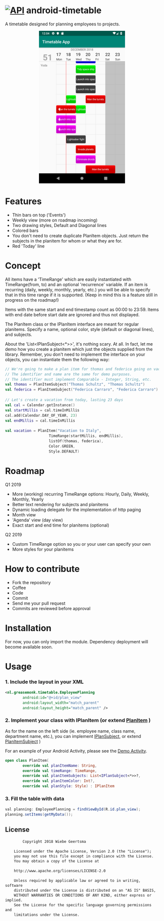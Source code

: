 [![API](https://img.shields.io/badge/API-16%2B-yellow.svg?style=flat)](https://android-arsenal.com/api?level=16)
android-timetable
===================

A timetable designed for planning employees to projects.

<p align="center">
<img src="https://github.com/GreaseMonk/android-timetable/blob/develop/screenshots/device-2018-12-18-000422.png" height="500"></p>

# Features
- Thin bars on top ('Events')
- Weekly view (more on roadmap incoming)
- Two drawing styles, Default and Diagonal lines
- Colored bars
- You don't need to create duplicate PlanItem objects. Just return the subjects in the planitem for whom or what they are for.
- Red 'Today' line

# Concept
All items have a 'TimeRange' which are easily instantiated with TimeRange(from, to) and an optional 'recurrence' variable. If an item is recurring (daily, weekly, monthly, yearly, etc.) you will be able to specify that in this time range if it is supported. (Keep in mind this is a feature still in progress on the roadmap!)

Items with the same start and end timestamp count as 00:00 to 23:59.
Items with end date before start date are ignored and thus not displayed.

The PlanItem class or the IPlanItem interface are meant for regular planitems. Specify a name, optional color, style (default or diagonal lines), and subjects. 

About the 'List<IPlanSubject<*>>', it's nothing scary. At all. In fact, let me demo how you create a planitem which just the objects supplied from the library. Remember, you don't need to implement the interface on your objects, you can instantiate them the following way:

```kotlin
// We're going to make a plan item for thomas and federica going on vacation.
// The identifier and name are the same for demo purposes.
// The identifier must implement Comparable - Integer, String, etc.
val thomas = PlanItemSubject("Thomas Schultz", "Thomas Schultz")
val federica = PlanItemSubject("Federica Carraro", "Federica Carraro")

// Let's create a vacation from today, lasting 23 days
val cal = Calendar.getInstance()
val startMillis = cal.timeInMillis
cal.add(Calendar.DAY_OF_YEAR, 23)
val endMillis = cal.timeInMillis

val vacation = PlanItem("Vacation to Italy",
            		TimeRange(startMillis, endMillis), 
            		listOf(thomas, federica), 
            		Color.GREEN, 
            		Style.DEFAULT)
```

# Roadmap
Q1 2019
- More (working) recurring TimeRange options: Hourly, Daily, Weekly, Monthly, Yearly
- Better text rendering for subjects and planitems
- Dynamic loading delegate for the implementation of http paging
- Month view
- 'Agenda' view (day view)
- Exact start and end time for planitems (optional)

Q2 2019
- Custom TimeRange option so you or your user can specify your own
- More styles for your planitems

# How to contribute
- Fork the repository
- Coffee
- Code
- Commit
- Send me your pull request
- Commits are reviewed before approval

# Installation
For now, you can only import the module.
Dependency deployment will become available soon.

# Usage

### 1. Include the layout in your XML

```xml
<nl.greasemonk.timetable.EmployeePlanning
        android:id="@+id/plan_view"
        android:layout_width="match_parent"
        android:layout_height="match_parent" />
```


### 2. Implement your class with IPlanItem (or extend [PlanItem](https://github.com/GreaseMonk/android-timetable/blob/develop/timetable/src/main/java/nl/greasemonk/timetable/models/PlanItem.kt) )

As for the name on the left side (ie. employee name, class name, department name, etc.), you can implement [IPlanSubject](https://github.com/GreaseMonk/android-timetable/blob/develop/timetable/src/main/java/nl/greasemonk/timetable/interfaces/IPlanSubject.kt), or extend [PlanItemSubject](https://github.com/GreaseMonk/android-timetable/blob/develop/timetable/src/main/java/nl/greasemonk/timetable/models/PlanItemSubject.kt) )

For an example of your Android Activity, please see the [Demo Activity](https://github.com/GreaseMonk/android-timetable/blob/develop/app/src/main/java/nl/greasemonk/timetable/app/MainActivity.kt).


```kotlin
open class PlanItem(
        override val planItemName: String,
        override val timeRange: TimeRange,
        override val planItemSubjects: List<IPlanSubject<*>>?,
        override val planItemColor: Int?,
        override val planStyle: Style) : IPlanItem
```


### 3. Fill the table with data

```java
val planning: EmployeePlanning = findViewById(R.id.plan_view);
planning.setItems(getMyData());
```

## License

```
		Copyright 2018 Wiebe Geertsma

	Licensed under the Apache License, Version 2.0 (the "License");
	you may not use this file except in compliance with the License.
	You may obtain a copy of the License at

	http://www.apache.org/licenses/LICENSE-2.0

	Unless required by applicable law or agreed to in writing, software
	distributed under the License is distributed on an "AS IS" BASIS,
	WITHOUT WARRANTIES OR CONDITIONS OF ANY KIND, either express or implied.
	See the License for the specific language governing permissions and
	limitations under the License.
```
